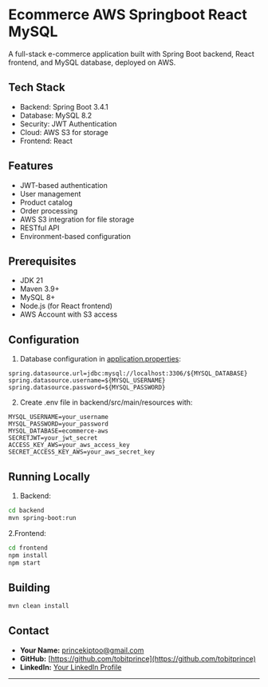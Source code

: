 # Ecommerce AWS Springboot React MySQL

A full-stack e-commerce application built with Spring Boot backend, React frontend, and MySQL database, deployed on AWS.

## Tech Stack

- Backend: Spring Boot 3.4.1
- Database: MySQL 8.2
- Security: JWT Authentication
- Cloud: AWS S3 for storage
- Frontend: React

## Features

- JWT-based authentication
- User management
- Product catalog
- Order processing
- AWS S3 integration for file storage
- RESTful API
- Environment-based configuration

## Prerequisites

- JDK 21
- Maven 3.9+
- MySQL 8+
- Node.js (for React frontend)
- AWS Account with S3 access

## Configuration

1. Database configuration in [application.properties](backend/src/main/resources/application.properties):
```properties
spring.datasource.url=jdbc:mysql://localhost:3306/${MYSQL_DATABASE}
spring.datasource.username=${MYSQL_USERNAME}
spring.datasource.password=${MYSQL_PASSWORD}
```

2. Create .env file in backend/src/main/resources with:
```properties
MYSQL_USERNAME=your_username
MYSQL_PASSWORD=your_password
MYSQL_DATABASE=ecommerce-aws
SECRETJWT=your_jwt_secret
ACCESS_KEY_AWS=your_aws_access_key
SECRET_ACCESS_KEY_AWS=your_aws_secret_key
```

## Running Locally
1. Backend:
```bash
cd backend
mvn spring-boot:run
```

2.Frontend:
```bash
cd frontend
npm install
npm start
```

## Building
```bash
mvn clean install
```


## Contact

- **Your Name:** [princekiptoo@gmail.com](mailto:princekiptoo@gmail.com)
- **GitHub:** [https://github.com/tobitprince](https://github.com/tobitprince)
- **LinkedIn:** [Your LinkedIn Profile](https://www.linkedin.com/in/)

---

